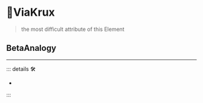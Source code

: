# 🔻<via>ViaKrux</via>

> the most difficult attribute of this Element

## <beta>BetaAnalogy</beta>

---

<!-- =================================================== -->
<!-- =================================================== -->
<!-- =================================================== -->
<!-- =================================================== -->
<!-- =================================================== -->
::: details 🛠

-

:::
